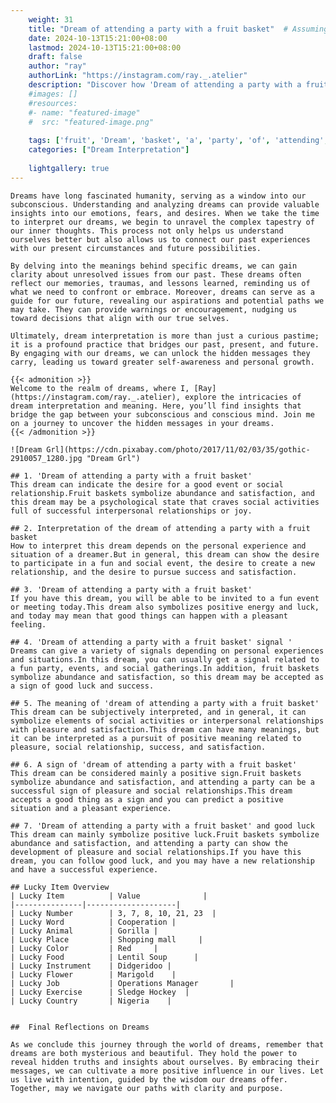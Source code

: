 ```yaml
---
    weight: 31
    title: "Dream of attending a party with a fruit basket"  # Assuming 'title' column exists
    date: 2024-10-13T15:21:00+08:00
    lastmod: 2024-10-13T15:21:00+08:00
    draft: false
    author: "ray"
    authorLink: "https://instagram.com/ray._.atelier"
    description: "Discover how 'Dream of attending a party with a fruit basket' can interpret your future and uncover its significant meanings in your life."
    #images: []
    #resources:
    #- name: "featured-image"
    #  src: "featured-image.png"
    
    tags: ['fruit', 'Dream', 'basket', 'a', 'party', 'of', 'attending', 'with']
    categories: ["Dream Interpretation"]
    
    lightgallery: true
---
```

    
    Dreams have long fascinated humanity, serving as a window into our subconscious. Understanding and analyzing dreams can provide valuable insights into our emotions, fears, and desires. When we take the time to interpret our dreams, we begin to unravel the complex tapestry of our inner thoughts. This process not only helps us understand ourselves better but also allows us to connect our past experiences with our present circumstances and future possibilities.
    
    By delving into the meanings behind specific dreams, we can gain clarity about unresolved issues from our past. These dreams often reflect our memories, traumas, and lessons learned, reminding us of what we need to confront or embrace. Moreover, dreams can serve as a guide for our future, revealing our aspirations and potential paths we may take. They can provide warnings or encouragement, nudging us toward decisions that align with our true selves.
    
    Ultimately, dream interpretation is more than just a curious pastime; it is a profound practice that bridges our past, present, and future. By engaging with our dreams, we can unlock the hidden messages they carry, leading us toward greater self-awareness and personal growth.
    
    {{< admonition >}}
    Welcome to the realm of dreams, where I, [Ray](https://instagram.com/ray._.atelier), explore the intricacies of dream interpretation and meaning. Here, you’ll find insights that bridge the gap between your subconscious and conscious mind. Join me on a journey to uncover the hidden messages in your dreams.
    {{< /admonition >}}
    
    ![Dream Grl](https://cdn.pixabay.com/photo/2017/11/02/03/35/gothic-2910057_1280.jpg "Dream Grl")
    
    ## 1. 'Dream of attending a party with a fruit basket'
    This dream can indicate the desire for a good event or social relationship.Fruit baskets symbolize abundance and satisfaction, and this dream may be a psychological state that craves social activities full of successful interpersonal relationships or joy.
    
    ## 2. Interpretation of the dream of attending a party with a fruit basket
    How to interpret this dream depends on the personal experience and situation of a dreamer.But in general, this dream can show the desire to participate in a fun and social event, the desire to create a new relationship, and the desire to pursue success and satisfaction.
    
    ## 3. 'Dream of attending a party with a fruit basket'
    If you have this dream, you will be able to be invited to a fun event or meeting today.This dream also symbolizes positive energy and luck, and today may mean that good things can happen with a pleasant feeling.
    
    ## 4. 'Dream of attending a party with a fruit basket' signal '
    Dreams can give a variety of signals depending on personal experiences and situations.In this dream, you can usually get a signal related to a fun party, events, and social gatherings.In addition, fruit baskets symbolize abundance and satisfaction, so this dream may be accepted as a sign of good luck and success.
    
    ## 5. The meaning of 'dream of attending a party with a fruit basket'
    This dream can be subjectively interpreted, and in general, it can symbolize elements of social activities or interpersonal relationships with pleasure and satisfaction.This dream can have many meanings, but it can be interpreted as a pursuit of positive meaning related to pleasure, social relationship, success, and satisfaction.
    
    ## 6. A sign of 'dream of attending a party with a fruit basket'
    This dream can be considered mainly a positive sign.Fruit baskets symbolize abundance and satisfaction, and attending a party can be a successful sign of pleasure and social relationships.This dream accepts a good thing as a sign and you can predict a positive situation and a pleasant experience.
    
    ## 7. 'Dream of attending a party with a fruit basket' and good luck
    This dream can mainly symbolize positive luck.Fruit baskets symbolize abundance and satisfaction, and attending a party can show the development of pleasure and social relationships.If you have this dream, you can follow good luck, and you may have a new relationship and have a successful experience.
    
    ## Lucky Item Overview
    | Lucky Item          | Value              |
    |---------------|--------------------|
    | Lucky Number        | 3, 7, 8, 10, 21, 23  |
    | Lucky Word          | Cooperation |
    | Lucky Animal        | Gorilla |
    | Lucky Place         | Shopping mall     |
    | Lucky Color         | Red     |
    | Lucky Food          | Lentil Soup      |
    | Lucky Instrument    | Didgeridoo |
    | Lucky Flower        | Marigold    |
    | Lucky Job           | Operations Manager       |
    | Lucky Exercise      | Sledge Hockey  |
    | Lucky Country       | Nigeria    |
    
    
    ##  Final Reflections on Dreams
    
    As we conclude this journey through the world of dreams, remember that dreams are both mysterious and beautiful. They hold the power to reveal hidden truths and insights about ourselves. By embracing their messages, we can cultivate a more positive influence in our lives. Let us live with intention, guided by the wisdom our dreams offer. Together, may we navigate our paths with clarity and purpose.
    